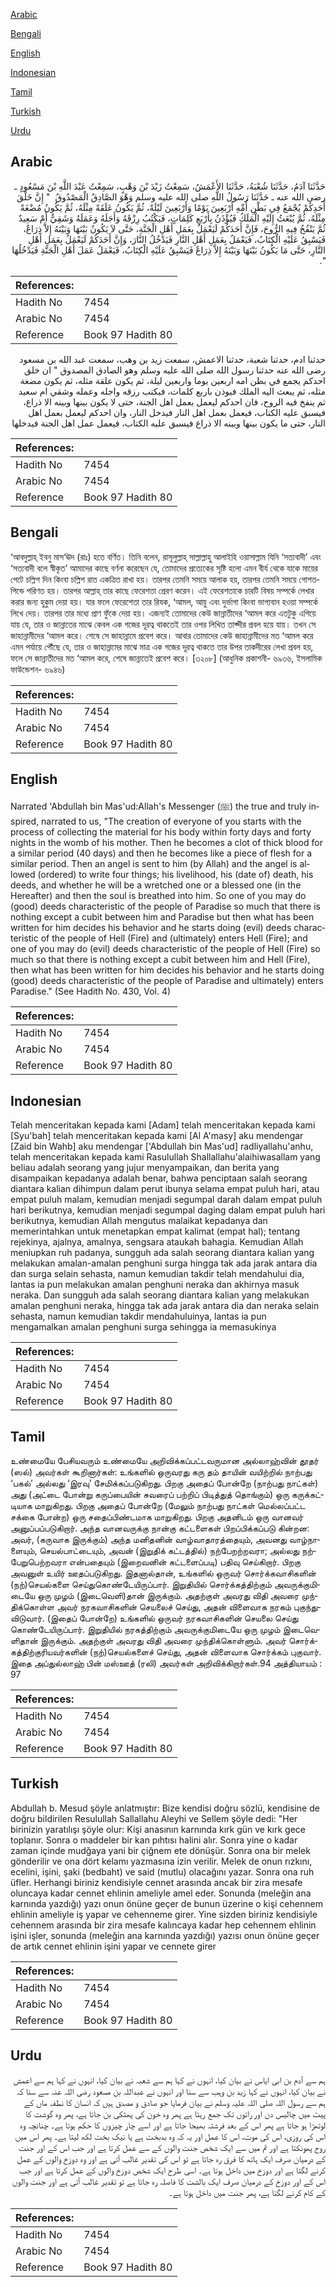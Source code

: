 [Arabic](#arabic)

[Bengali](#bengali)

[English](#english)

[Indonesian](#indonesian)

[Tamil](#tamil)

[Turkish](#turkish)

[Urdu](#urdu)

## Arabic


<div dir="rtl" lang="ar" style={{fontSize:'larger',backgroundColor:'#f8f9fa',padding:20}}>
حَدَّثَنَا آدَمُ، حَدَّثَنَا شُعْبَةُ، حَدَّثَنَا الأَعْمَشُ، سَمِعْتُ زَيْدَ بْنَ وَهْبٍ، سَمِعْتُ عَبْدَ اللَّهِ بْنَ مَسْعُودٍ ـ رضى الله عنه ـ حَدَّثَنَا رَسُولُ اللَّهِ صلى الله عليه وسلم وَهْوَ الصَّادِقُ الْمَصْدُوقُ ‏ "‏ إِنَّ خَلْقَ أَحَدِكُمْ يُجْمَعُ فِي بَطْنِ أُمِّهِ أَرْبَعِينَ يَوْمًا وَأَرْبَعِينَ لَيْلَةً، ثُمَّ يَكُونُ عَلَقَةً مِثْلَهُ، ثُمَّ يَكُونُ مُضْغَةً مِثْلَهُ، ثُمَّ يُبْعَثُ إِلَيْهِ الْمَلَكُ فَيُؤْذَنُ بِأَرْبَعِ كَلِمَاتٍ، فَيَكْتُبُ رِزْقَهُ وَأَجَلَهُ وَعَمَلَهُ وَشَقِيٌّ أَمْ سَعِيدٌ ثُمَّ يَنْفُخُ فِيهِ الرُّوحَ، فَإِنَّ أَحَدَكُمْ لَيَعْمَلُ بِعَمَلِ أَهْلِ الْجَنَّةِ، حَتَّى لاَ يَكُونُ بَيْنَهَا وَبَيْنَهُ إِلاَّ ذِرَاعٌ، فَيَسْبِقُ عَلَيْهِ الْكِتَابُ، فَيَعْمَلُ بِعَمَلِ أَهْلِ النَّارِ فَيَدْخُلُ النَّارَ، وَإِنَّ أَحَدَكُمْ لَيَعْمَلُ بِعَمَلِ أَهْلِ النَّارِ، حَتَّى مَا يَكُونُ بَيْنَهَا وَبَيْنَهُ إِلاَّ ذِرَاعٌ فَيَسْبِقُ عَلَيْهِ الْكِتَابُ، فَيَعْمَلُ عَمَلَ أَهْلِ الْجَنَّةِ فَيَدْخُلُهَا ‏"‏‏.‏
</div>
<div style={{backgroundColor:'#f8f9fa',padding:20, marginBottom: 10}}><table> <thead> <tr> <th>References:</th> <th></th> </tr> </thead> <tbody><tr><td>Hadith No</td><td>7454</td></tr><tr><td>Arabic No</td><td>7454</td></tr><tr><td>Reference</td><td>Book 97 Hadith 80</td></tr></tbody></table></div>


<div dir="rtl" lang="ar" style={{fontSize:'larger',backgroundColor:'#f8f9fa',padding:20}}>
حدثنا ادم، حدثنا شعبة، حدثنا الاعمش، سمعت زيد بن وهب، سمعت عبد الله بن مسعود رضى الله عنه حدثنا رسول الله صلى الله عليه وسلم وهو الصادق المصدوق " ان خلق احدكم يجمع في بطن امه اربعين يوما واربعين ليلة، ثم يكون علقة مثله، ثم يكون مضغة مثله، ثم يبعث اليه الملك فيوذن باربع كلمات، فيكتب رزقه واجله وعمله وشقي ام سعيد ثم ينفخ فيه الروح، فان احدكم ليعمل بعمل اهل الجنة، حتى لا يكون بينها وبينه الا ذراع، فيسبق عليه الكتاب، فيعمل بعمل اهل النار فيدخل النار، وان احدكم ليعمل بعمل اهل النار، حتى ما يكون بينها وبينه الا ذراع فيسبق عليه الكتاب، فيعمل عمل اهل الجنة فيدخلها
</div>
<div style={{backgroundColor:'#f8f9fa',padding:20, marginBottom: 10}}><table> <thead> <tr> <th>References:</th> <th></th> </tr> </thead> <tbody><tr><td>Hadith No</td><td>7454</td></tr><tr><td>Arabic No</td><td>7454</td></tr><tr><td>Reference</td><td>Book 97 Hadith 80</td></tr></tbody></table></div>

## Bengali


<div dir="ltr" lang="bn" style={{fontSize:'larger',backgroundColor:'#f8f9fa',padding:20}}>
‘আবদুল্লাহ্ ইবনু মাস‘ঊদ (রাঃ) হতে বর্ণিত। তিনি বলেন, রাসূলুল্লাহ্ সাল্লাল্লাহু আলাইহি ওয়াসাল্লাম যিনি ‘সত্যবাদী’ এবং ‘সত্যবাদী বলে স্বীকৃত’ আমাদের কাছে বর্ণনা করেছেন যে, তোমাদের প্রত্যেকের সৃষ্টি হলো এমন বীর্য থেকে যাকে মায়ের পেটে চল্লিশ দিন কিংবা চল্লিশ রাত একত্রিত রাখা হয়। তারপর তেমনি সময়ে আলাক হয়, তারপর তেমনি সময়ে গোশতপিন্ডে পরিণত হয়। তারপর আল্লাহ্ তার কাছে ফেরেশতা প্রেরণ করেন। এই ফেরেশতাকে চারটি বিষয় সম্পর্কে লেখার করার জন্য হুকুম দেয়া হয়। যার ফলে ফেরেশেতা তার রিযক, ‘আমল, আয়ু এবং দুর্ভাগা কিংবা ভাগ্যবান হওয়া সম্পর্কে লিখে দেয়। তারপর তার মধ্যে প্রাণ ফুঁকে দেয়া হয়। এজন্যই তোমাদের কেউ জান্নাতীদের ‘আমল করে এতটুকু এগিয়ে যায় যে, তার ও জান্নাতের মাঝে কেবল এক গজের দূরত্ব থাকতেই তার ওপর লিখিত তাক্দীর প্রবল হয়ে যায়। তখন সে জাহান্নামীদের ‘আমল করে। শেষে সে জাহান্নামে প্রবেশ করে। আবার তোমাদের কেউ জাহান্নামীদের মত ‘আমল করে এমন পর্যায়ে পৌঁছে যে, তার ও জাহান্নামের মাঝে মাত্র এক গজের দূরত্ব থাকতে তার উপর তাকদীরের লেখা প্রবল হয়, ফলে সে জান্নাতীদের মত ‘আমল করে, শেষে জান্নাতেই প্রবেশ করে। [৩২০৮] (আধুনিক প্রকাশনী- ৬৯৩৬, ইসলামিক ফাউন্ডেশন- ৬৯৪৬)
</div>
<div style={{backgroundColor:'#f8f9fa',padding:20, marginBottom: 10}}><table> <thead> <tr> <th>References:</th> <th></th> </tr> </thead> <tbody><tr><td>Hadith No</td><td>7454</td></tr><tr><td>Arabic No</td><td>7454</td></tr><tr><td>Reference</td><td>Book 97 Hadith 80</td></tr></tbody></table></div>

## English


<div dir="ltr" lang="en" style={{fontSize:'larger',backgroundColor:'#f8f9fa',padding:20}}>
Narrated 'Abdullah bin Mas'ud:Allah's Messenger (ﷺ) the true and truly inspired, narrated to us, "The creation of everyone of you starts with the process of collecting the material for his body within forty days and forty nights in the womb of his mother. Then he becomes a clot of thick blood for a similar period (40 days) and then he becomes like a piece of flesh for a similar period. Then an angel is sent to him (by Allah) and the angel is allowed (ordered) to write four things; his livelihood, his (date of) death, his deeds, and whether he will be a wretched one or a blessed one (in the Hereafter) and then the soul is breathed into him. So one of you may do (good) deeds characteristic of the people of Paradise so much that there is nothing except a cubit between him and Paradise but then what has been written for him decides his behavior and he starts doing (evil) deeds characteristic of the people of Hell (Fire) and (ultimately) enters Hell (Fire); and one of you may do (evil) deeds characteristic of the people of Hell (Fire) so much so that there is nothing except a cubit between him and Hell (Fire), then what has been written for him decides his behavior and he starts doing (good) deeds characteristic of the people of Paradise and ultimately) enters Paradise." (See Hadith No. 430, Vol. 4)
</div>
<div style={{backgroundColor:'#f8f9fa',padding:20, marginBottom: 10}}><table> <thead> <tr> <th>References:</th> <th></th> </tr> </thead> <tbody><tr><td>Hadith No</td><td>7454</td></tr><tr><td>Arabic No</td><td>7454</td></tr><tr><td>Reference</td><td>Book 97 Hadith 80</td></tr></tbody></table></div>

## Indonesian


<div dir="ltr" lang="id" style={{fontSize:'larger',backgroundColor:'#f8f9fa',padding:20}}>
Telah menceritakan kepada kami [Adam] telah menceritakan kepada kami [Syu'bah] telah menceritakan kepada kami [Al A'masy] aku mendengar [Zaid bin Wahb] aku mendengar ['Abdullah bin Mas'ud] radliyallahu'anhu, telah menceritakan kepada kami Rasulullah Shallallahu'alaihiwasallam yang beliau adalah seorang yang jujur menyampaikan, dan berita yang disampaikan kepadanya adalah benar, bahwa penciptaan salah seorang diantara kalian dihimpun dalam perut ibunya selama empat puluh hari, atau empat puluh malam, kemudian menjadi segumpal darah dalam empat puluh hari berikutnya, kemudian menjadi segumpal daging dalam empat puluh hari berikutnya, kemudian Allah mengutus malaikat kepadanya dan memerintahkan untuk menetapkan empat kalimat (empat hal); tentang rejekinya, ajalnya, amalnya, sengsara ataukah bahagia. Kemudian Allah meniupkan ruh padanya, sungguh ada salah seorang diantara kalian yang melakukan amalan-amalan penghuni surga hingga tak ada jarak antara dia dan surga selain sehasta, namun kemudian takdir telah mendahului dia, lantas ia pun melakukan amalan penghuni neraka dan akhirnya masuk neraka. Dan sungguh ada salah seorang diantara kalian yang melakukan amalan penghuni neraka, hingga tak ada jarak antara dia dan neraka selain sehasta, namun kemudian takdir mendahuluinya, lantas ia pun mengamalkan amalan penghuni surga sehingga ia memasukinya
</div>
<div style={{backgroundColor:'#f8f9fa',padding:20, marginBottom: 10}}><table> <thead> <tr> <th>References:</th> <th></th> </tr> </thead> <tbody><tr><td>Hadith No</td><td>7454</td></tr><tr><td>Arabic No</td><td>7454</td></tr><tr><td>Reference</td><td>Book 97 Hadith 80</td></tr></tbody></table></div>

## Tamil


<div dir="ltr" lang="ta" style={{fontSize:'larger',backgroundColor:'#f8f9fa',padding:20}}>
உண்மையே பேசியவரும் உண்மையே அறிவிக்கப்பட்டவருமான அல்லாஹ்வின் தூதர் (ஸல்) அவர்கள் கூறினார்கள்: உங்களில் ஒருவரது கரு தம் தாயின் வயிற்றில் நாற்பது ‘பகல்’ அல்லது ‘இரவு’ சேமிக்கப்படுகிறது. பிறகு அதைப் போன்றே (நாற்பது நாட்கள்) அது (அட்டை போன்று கருப்பையின் சுவரைப் பற்றிப் பிடித்துத் தொங்கும்) ஒரு கருக்கட்டியாக மாறுகிறது. பிறகு அதைப் போன்றே (மேலும் நாற்பது நாட்கள் மெல்லப்பட்ட சக்கை போன்ற) ஒரு சதைப்பிண்டமாக மாறுகிறது. பிறகு அதனிடம் ஒரு வானவர் அனுப்பப்படுகிறார். அந்த வானவருக்கு நான்கு கட்டளைகள் பிறப்பிக்கப்படு கின்றன: அவர், (கருவாக இருக்கும்) அந்த மனிதனின் வாழ்வாதாரத்தையும், அவனது வாழ்நாளையும், செயல்பாட்டையும், அவன் (இறுதிக் கட்டத்தில்) நற்பேறற்றவரா; அல்லது நற்பேறுபெற்றவரா என்பதையும் (இறைவனின் கட்டளைப்படி) பதிவு செய்கிறார். பிறகு அவனுள் உயிர் ஊதப்படுகிறது. இதனால்தான், உங்களில் ஒருவர் சொர்க்கவாசிகளின் (நற்)செயல்களை செய்துகொண்டேயிருப்பார். இறுதியில் சொர்க்கத்திற்கும் அவருக்குமிடையே ஒரு முழம் (இடைவெளி)தான் இருக்கும். அதற்குள் அவரது விதி அவரை முந்திக்கொள்ள அவர் நரகவாசிகளின் செயலைச் செய்து, அதன் விளைவாக நரகம் புகுந்துவிடுவார். (இதைப் போன்றே) உங்களில் ஒருவர் நரகவாசிகளின் செயலை செய்து கொண்டேயிருப்பார். இறுதியில் நரகத்திற்கும் அவருக்குமிடையே ஒரு முழம் இடைவெளிதான் இருக்கும். அதற்குள் அவரது விதி அவரை முந்திக்கொள்ளும். அவர் சொர்க்கத்திற்குரியவர்களின் (நற்)செயல்களைச் செய்து, அதன் விளைவாக சொர்க்கம் புகுவார். இதை அப்துல்லாஹ் பின் மஸ்ஊத் (ரலி) அவர்கள் அறிவிக்கிறார்கள்.94 அத்தியாயம் : 97
</div>
<div style={{backgroundColor:'#f8f9fa',padding:20, marginBottom: 10}}><table> <thead> <tr> <th>References:</th> <th></th> </tr> </thead> <tbody><tr><td>Hadith No</td><td>7454</td></tr><tr><td>Arabic No</td><td>7454</td></tr><tr><td>Reference</td><td>Book 97 Hadith 80</td></tr></tbody></table></div>

## Turkish


<div dir="ltr" lang="tr" style={{fontSize:'larger',backgroundColor:'#f8f9fa',padding:20}}>
Abdullah b. Mesud şöyle anlatmıştır: Bize kendisi doğru sözlü, kendisine de doğru bildirilen Resulullah Sallallahu Aleyhi ve Sellem şöyle dedi: "Her birinizin yaratılışı şöyle olur: Kişi anasının karnında kırk gün ve kırk gece toplanır. Sonra o maddeler bir kan pıhtısı halini alır. Sonra yine o kadar zaman içinde mudğaya yani bir çiğnem ete dönüşür. Sonra ona bir melek gönderilir ve ona dört kelamı yazmasına izin verilir. Melek de onun rızkını, ecelini, işini, şaki (bedbaht) ve said (mutlu) olacağını yazar. Sonra ona ruh üfler. Herhangi biriniz kendisiyle cennet arasında ancak bir zira mesafe oluncaya kadar cennet ehlinin ameliyle amel eder. Sonunda (meleğin ana karnında yazdığı) yazı onun önüne geçer de bunun üzerine o kişi cehennem ehlinin ameliyle iş yapar ve cehenneme girer. Yine sizden biriniz kendisiyle cehennem arasında bir zira mesafe kalıncaya kadar hep cehennem ehlinin işini işler, sonunda (meleğin ana karnında yazdığı) yazısı onun önüne geçer de artık cennet ehlinin işini yapar ve cennete girer
</div>
<div style={{backgroundColor:'#f8f9fa',padding:20, marginBottom: 10}}><table> <thead> <tr> <th>References:</th> <th></th> </tr> </thead> <tbody><tr><td>Hadith No</td><td>7454</td></tr><tr><td>Arabic No</td><td>7454</td></tr><tr><td>Reference</td><td>Book 97 Hadith 80</td></tr></tbody></table></div>

## Urdu


<div dir="rtl" lang="ur" style={{fontSize:'larger',backgroundColor:'#f8f9fa',padding:20}}>
ہم سے آدم بن ابی ایاس نے بیان کیا، انہوں نے کہا ہم سے شعبہ نے بیان کیا، انہوں نے کہا ہم سے اعمش نے بیان کیا، انہوں نے کہا زید بن وہب سے سنا اور انہوں نے عبداللہ بن مسعود رضی اللہ عنہ سے سنا کہ ہم سے رسول اللہ صلی اللہ علیہ وسلم نے بیان فرمایا جو صادق و مصدق ہیں کہ انسان کا نطفہ ماں کے پیٹ میں چالیس دن اور راتوں تک جمع رہتا ہے پھر وہ خون کی پھٹکی بن جاتا ہے، پھر وہ گوشت کا لوتھڑا ہو جاتا ہے پھر اس کے بعد فرشتہ بھیجا جاتا ہے اور اسے چار چیزوں کا حکم ہوتا ہے۔ چنانچہ وہ اس کی روزی، اس کی موت، اس کا عمل اور یہ کہ وہ بدبخت ہے یا نیک بخت لکھ لیتا ہے۔ پھر اس میں روح پھونکتا ہے اور تم میں سے ایک شخص جنت والوں کے سے عمل کرتا ہے اور جب اس کے اور جنت کے درمیان صرف ایک ہاتھ کا فرق رہ جاتا ہے تو اس کی تقدیر غالب آتی ہے اور وہ دوزخ والوں کے عمل کرنے لگتا ہے اور دوزخ میں داخل ہوتا ہے۔ اسی طرح ایک شخص دوزخ والوں کے عمل کرتا ہے اور جب اس کے اور دوزخ کے درمیان صرف ایک بالشت کا فاصلہ رہ جاتا ہے تو تقدیر غالب آتی ہے اور جنت والوں کے کام کرنے لگتا ہے، پھر جنت میں داخل ہوتا ہے۔
</div>
<div style={{backgroundColor:'#f8f9fa',padding:20, marginBottom: 10}}><table> <thead> <tr> <th>References:</th> <th></th> </tr> </thead> <tbody><tr><td>Hadith No</td><td>7454</td></tr><tr><td>Arabic No</td><td>7454</td></tr><tr><td>Reference</td><td>Book 97 Hadith 80</td></tr></tbody></table></div>
